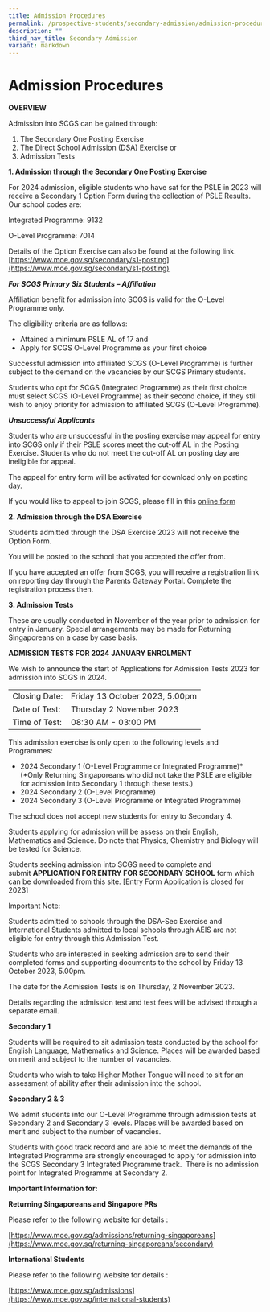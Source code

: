 ```yaml
---
title: Admission Procedures
permalink: /prospective-students/secondary-admission/admission-procedure/
description: ""
third_nav_title: Secondary Admission
variant: markdown
---
```

# **Admission Procedures**

**OVERVIEW**

Admission into SCGS can be gained through:

1.  The Secondary One Posting Exercise
2.  The Direct School Admission (DSA) Exercise or
3.  Admission Tests

**1. Admission through the Secondary One Posting Exercise**

For 2024 admission, eligible students who have sat for the PSLE in 2023 will receive a Secondary 1 Option Form during the collection of PSLE Results. Our school codes are:

Integrated Programme: 9132

O-Level Programme: 7014

Details of the Option Exercise can also be found at the following link.
[https://www.moe.gov.sg/secondary/s1-posting](https://www.moe.gov.sg/secondary/s1-posting)

_**For SCGS Primary Six Students – Affiliation**_

Affiliation benefit for admission into SCGS is valid for the O-Level Programme only.

The eligibility criteria are as follows:

*   Attained a minimum PSLE AL of 17 and
*   Apply for SCGS O-Level Programme as your first choice

Successful admission into affiliated SCGS (O-Level Programme) is further subject to the demand on the vacancies by our SCGS Primary students.

Students who opt for SCGS (Integrated Programme) as their first choice must select SCGS (O-Level Programme) as their second choice, if they still wish to enjoy priority for admission to affiliated SCGS (O-Level Programme).

_**Unsuccessful Applicants**_

Students who are unsuccessful in the posting exercise may appeal for entry into SCGS only if their PSLE scores meet the cut-off AL in the Posting Exercise. Students who do not meet the cut-off AL on posting day are ineligible for appeal. 

The appeal for entry form will be activated for download only on posting day.

If you would like to appeal to join SCGS, please fill in this [online form](https://form.gov.sg/5fe0add0362d7b0012bf0393)

**2\. Admission through the DSA Exercise**

Students admitted through the DSA Exercise 2023 will not receive the Option Form. 

You will be posted to the school that you accepted the offer from.

If you have accepted an offer from SCGS, you will receive a registration link on reporting day through the Parents Gateway Portal. Complete the registration process then.

**3\. Admission Tests**

These are usually conducted in November of the year prior to admission for entry in January. Special arrangements may be made for Returning Singaporeans on a case by case basis.

**ADMISSION TESTS FOR 2024 JANUARY ENROLMENT**

We wish to announce the start of Applications for Admission Tests 2023 for admission into SCGS in 2024.

|  	|  	|
|---	|---	|
| Closing Date: 	| Friday 13 October 2023, 5.00pm 	|
| Date of Test: 	| Thursday 2 November 2023 	|
| Time of Test: 	| 08:30 AM - 03:00 PM 	|

This admission exercise is only open to the following levels and Programmes:

*   2024 Secondary 1 (O-Level Programme or Integrated Programme)\* (\*Only Returning Singaporeans who did not take the PSLE are eligible for admission into Secondary 1 through these tests.)
*   2024 Secondary 2 (O-Level Programme)
*   2024 Secondary 3 (O-Level Programme or Integrated Programme)

The school does not accept new students for entry to Secondary 4.

Students applying for admission will be assess on their English, Mathematics and Science. Do note that Physics, Chemistry and Biology will be tested for Science.

Students seeking admission into SCGS need to complete and submit **APPLICATION FOR ENTRY FOR SECONDARY SCHOOL** form which can be downloaded from this site. [Entry Form Application is closed for 2023]

Important Note:

Students admitted to schools through the DSA-Sec Exercise and International Students admitted to local schools through AEIS are not eligible for entry through this Admission Test.

Students who are interested in seeking admission are to send their completed forms and supporting documents to the school by Friday 13 October 2023, 5.00pm.

The date for the Admission Tests is on Thursday, 2 November 2023.

Details regarding the admission test and test fees will be advised through a separate email.

**Secondary 1**

Students will be required to sit admission tests conducted by the school for English Language, Mathematics and Science. Places will be awarded based on merit and subject to the number of vacancies.

Students who wish to take Higher Mother Tongue will need to sit for an assessment of ability after their admission into the school.

**Secondary 2 & 3**

We admit students into our O-Level Programme through admission tests at Secondary 2 and Secondary 3 levels. Places will be awarded based on merit and subject to the number of vacancies.

Students with good track record and are able to meet the demands of the Integrated Programme are strongly encouraged to apply for admission into the SCGS Secondary 3 Integrated Programme track.  There is no admission point for Integrated Programme at Secondary 2.

**Important Information for:**

**Returning Singaporeans and Singapore PRs**

Please refer to the following website for details :

[https://www.moe.gov.sg/admissions/returning-singaporeans](https://www.moe.gov.sg/returning-singaporeans/secondary)

**International Students**

Please refer to the following website for details :

[https://www.moe.gov.sg/admissions](https://www.moe.gov.sg/international-students)